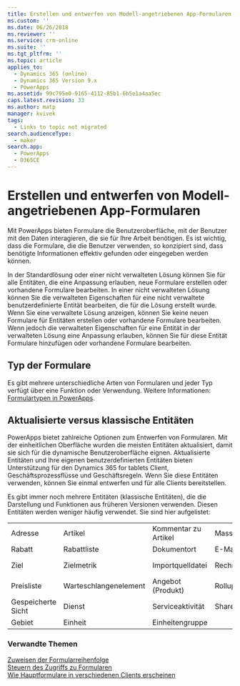 ```yaml
---
title: Erstellen und entwerfen von Modell-angetriebenen App-Formularen | MicrosoftDocs
ms.custom: ''
ms.date: 06/26/2018
ms.reviewer: ''
ms.service: crm-online
ms.suite: ''
ms.tgt_pltfrm: ''
ms.topic: article
applies_to:
  - Dynamics 365 (online)
  - Dynamics 365 Version 9.x
  - PowerApps
ms.assetid: 99c795e0-9165-4112-85b1-6b5e1a4aa5ec
caps.latest.revision: 33
ms.author: matp
manager: kvivek
tags:
  - Links to topic not migrated
search.audienceType:
  - maker
search.app:
  - PowerApps
  - D365CE
---
```

# <a name="create-and-design-model-driven-app-forms"></a>Erstellen und entwerfen von Modell-angetriebenen App-Formularen 

Mit PowerApps bieten Formulare die Benutzeroberfläche, mit der Benutzer mit den Daten interagieren, die sie für Ihre Arbeit benötigen. Es ist wichtig, dass die Formulare, die die Benutzer verwenden, so konzipiert sind, dass benötigte Informationen effektiv gefunden oder eingegeben werden können. 

In der Standardlösung oder einer nicht verwalteten Lösung können Sie für alle Entitäten, die eine Anpassung erlauben, neue Formulare erstellen oder vorhandene Formulare bearbeiten. In einer nicht verwalteten Lösung können Sie die verwalteten Eigenschaften für eine nicht verwaltete benutzerdefinierte Entität bearbeiten, die für die Lösung erstellt wurde.
Wenn Sie eine verwaltete Lösung anzeigen, können Sie keine neuen Formulare für Entitäten erstellen oder vorhandene Formulare bearbeiten. Wenn jedoch die verwalteten Eigenschaften für eine Entität in der verwalteten Lösung eine Anpassung erlauben, können Sie für diese Entität Formulare hinzufügen oder vorhandene Formulare bearbeiten. 
  

<a name="BKMK_TypesOfForms"></a> 
## <a name="type-of-forms"></a>Typ der Formulare
Es gibt mehrere unterschiedliche Arten von Formularen und jeder Typ verfügt über eine Funktion oder Verwendung. Weitere Informationen: [Formulartypen in PowerApps](types-forms.md).  

  
<a name="BKMK_FormDifferencesByEntity"></a>   
## <a name="updated-versus-classic-entities"></a>Aktualisierte versus klassische Entitäten  
PowerApps bietet zahlreiche Optionen zum Entwerfen von Formularen. Mit der einheitlichen Oberfläche wurden die meisten Entitäten aktualisiert, damit sie sich für die dynamische Benutzeroberfläche eignen. Aktualisierte Entitäten und Ihre eigenen benutzerdefinierten Entitäten bieten Unterstützung für den Dynamics 365 for tablets Client, Geschäftsprozessflüsse und Geschäftsregeln. Wenn Sie diese Entitäten verwenden, können Sie einmal entwerfen und für alle Clients bereitstellen.  
  
Es gibt immer noch mehrere Entitäten (klassische Entitäten), die die Darstellung und Funktionen aus früheren Versionen verwenden. Diesen Entitäten werden weniger häufig verwendet. Sie sind hier aufgelistet:  
  
||||||  
|-|-|-|-|-|  
|Adresse|Artikel|Kommentar zu Artikel|Massenlöschungsvorgang|Verbindung|  
|Rabatt|Rabattliste|Dokumentort|E-Mail-Anlage|Folgen|  
|Ziel|Zielmetrik|Importquelldatei|Rechnung (Produkt)|Auftrag (Produkt)|  
|Preisliste|Warteschlangenelement|Angebot (Produkt)|Rollupfeld|Rollupabfrage|  
|Gespeicherte Sicht|Dienst|Serviceaktivität|SharePoint-Website|Standort|  
|Gebiet|Einheit|Einheitengruppe|||  
  
### <a name="related-topics"></a>Verwandte Themen  
    
[Zuweisen der Formularreihenfolge](assign-form-order.md) <br />
[Steuern des Zugriffs zu Formularen](control-access-forms.md) <br />
[Wie Hauptformulare in verschiedenen Clients erscheinen](main-form-presentations.md) <br />
